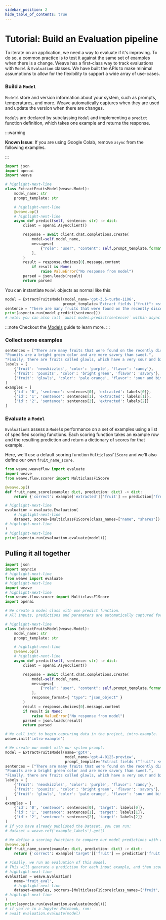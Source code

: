 ```yaml
---
sidebar_position: 2
hide_table_of_contents: true
---
```


# Tutorial: Build an Evaluation pipeline

To iterate on an application, we need a way to evaluate if it's improving. To do so, a common practice is to test it against the same set of examples when there is a change. Weave has a first-class way to track evaluations with `Model` & `Evaluation` classes. We have built the APIs to make minimal assumptions to allow for the flexibility to support a wide array of use-cases.

### Build a `Model`

`Model`s store and version information about your system, such as prompts, temperatures, and more.
Weave automatically captures when they are used and update the version when there are changes.

`Model`s are declared by subclassing `Model` and implementing a `predict` function definition, which takes one example and returns the response.

:::warning

**Known Issue**: If you are using Google Colab, remove `async` from the following examples.

:::

```python
import json
import openai
import weave

# highlight-next-line
class ExtractFruitsModel(weave.Model):
    model_name: str
    prompt_template: str

    # highlight-next-line
    @weave.op()
    # highlight-next-line
    async def predict(self, sentence: str) -> dict:
        client = openai.AsyncClient()

        response = await client.chat.completions.create(
            model=self.model_name,
            messages=[
                {"role": "user", "content": self.prompt_template.format(sentence=sentence)}
            ],
        )
        result = response.choices[0].message.content
            if result is None:
                raise ValueError("No response from model")
        parsed = json.loads(result)
        return parsed
```

You can instantiate `Model` objects as normal like this:

```python
model = ExtractFruitsModel(model_name='gpt-3.5-turbo-1106',
                          prompt_template='Extract fields ("fruit": <str>, "color": <str>, "flavor": <str>) from the following text, as json: {sentence}')
sentence = "There are many fruits that were found on the recently discovered planet Goocrux. There are neoskizzles that grow there, which are purple and taste like candy."
print(asyncio.run(model.predict(sentence))) 
# note: you can also call `await model.predict(sentence)` within async functions
```

:::note
Checkout the [Models](/guides/core-types/models) guide to learn more.
:::


### Collect some examples

```python
sentences = ["There are many fruits that were found on the recently discovered planet Goocrux. There are neoskizzles that grow there, which are purple and taste like candy.", 
"Pounits are a bright green color and are more savory than sweet.", 
"Finally, there are fruits called glowls, which have a very sour and bitter taste which is acidic and caustic, and a pale orange tinge to them."]
labels = [
    {'fruit': 'neoskizzles', 'color': 'purple', 'flavor': 'candy'},
    {'fruit': 'pounits', 'color': 'bright green', 'flavor': 'savory'},
    {'fruit': 'glowls', 'color': 'pale orange', 'flavor': 'sour and bitter'}
]
examples = [
    {'id': '0', 'sentence': sentences[0], 'extracted': labels[0]},
    {'id': '1', 'sentence': sentences[1], 'extracted': labels[1]},
    {'id': '2', 'sentence': sentences[2], 'extracted': labels[2]}
]
```

### Evaluate a `Model`

`Evaluation`s assess a `Model`s performance on a set of examples using a list of specified scoring functions.
Each scoring function takes an example row and the resulting prediction and return a dictionary of scores for that example.

Here, we'll use a default scoring function `MulticlassF1Score` and we'll also define our own `fruit_name_score`.

```python
from weave.weaveflow import evaluate
import weave
from weave.flow.scorer import MulticlassF1Score

@weave.op()
def fruit_name_score(example: dict, prediction: dict) -> dict:
    return {'correct': example['extracted']['fruit'] == prediction['fruit']}

# highlight-next-line
evaluation = evaluate.Evaluation(
    # highlight-next-line
    dataset, scores=[MulticlassF1Score(class_names=["name", "shares"]), fruit_name_score],
# highlight-next-line
)
# highlight-next-line
print(asyncio.run(evaluation.evaluate(model)))
```

## Pulling it all together

```python
import json
import asyncio
# highlight-next-line
from weave import evaluate
# highlight-next-line
import weave
# highlight-next-line
from weave.flow.scorer import MulticlassF1Score
import openai

# We create a model class with one predict function. 
# All inputs, predictions and parameters are automatically captured for easy inspection.

# highlight-next-line
class ExtractFruitsModel(weave.Model):
    model_name: str
    prompt_template: str

    # highlight-next-line
    @weave.op()
    # highlight-next-line
    async def predict(self, sentence: str) -> dict:
        client = openai.AsyncClient()

        response = await client.chat.completions.create(
            model=self.model_name,
            messages=[
                {"role": "user", "content": self.prompt_template.format(sentence=sentence)}
            ],
            response_format={ "type": "json_object" }
        )
        result = response.choices[0].message.content
        if result is None:
            raise ValueError("No response from model")
        parsed = json.loads(result)
        return parsed

# We call init to begin capturing data in the project, intro-example.
weave.init('intro-example')

# We create our model with our system prompt.
model = ExtractFruitsModel(name='gpt4',
                           model_name='gpt-4-0125-preview', 
                           prompt_template='Extract fields ("fruit": <str>, "color": <str>, "flavor") from the following text, as json: {sentence}')
sentences = ["There are many fruits that were found on the recently discovered planet Goocrux. There are neoskizzles that grow there, which are purple and taste like candy.", 
"Pounits are a bright green color and are more savory than sweet.", 
"Finally, there are fruits called glowls, which have a very sour and bitter taste which is acidic and caustic, and a pale orange tinge to them."]
labels = [
    {'fruit': 'neoskizzles', 'color': 'purple', 'flavor': 'candy'},
    {'fruit': 'pounits', 'color': 'bright green', 'flavor': 'savory'},
    {'fruit': 'glowls', 'color': 'pale orange', 'flavor': 'sour and bitter'}
]
examples = [
    {'id': '0', 'sentence': sentences[0], 'target': labels[0]},
    {'id': '1', 'sentence': sentences[1], 'target': labels[1]},
    {'id': '2', 'sentence': sentences[2], 'target': labels[2]}
]
# If you have already published the Dataset, you can run:
# dataset = weave.ref('example_labels').get()

# We define a scoring functions to compare our model predictions with a ground truth label.
@weave.op()
def fruit_name_score(example: dict, prediction: dict) -> dict:
    return {'correct': example['target']['fruit'] == prediction['fruit']}

# Finally, we run an evaluation of this model. 
# This will generate a prediction for each input example, and then score it with each scoring function.
# highlight-next-line
evaluation = weave.Evaluation(
    name='fruit_eval',
    # highlight-next-line
    dataset=examples, scorers=[MulticlassF1Score(class_names=["fruit", "color", "flavor"]), fruit_name_score],
# highlight-next-line
)
print(asyncio.run(evaluation.evaluate(model)))
# if you're in a Jupyter Notebook, run:
# await evaluation.evaluate(model)
```
